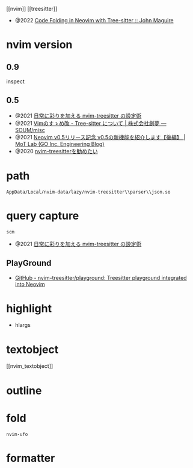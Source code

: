 [[nvim]]
[[treesitter]]

- @2022 [Code Folding in Neovim with Tree-sitter :: John Maguire](https://www.jmaguire.tech/posts/treesitter_folding/)

# nvim version
## 0.9
inspect

## 0.5
- @2021 [日常に彩りを加える nvim-treesitter の設定術](https://zenn.dev/monaqa/articles/2021-12-22-vim-nvim-treesitter-highlight)
- @2021 [Vimのすゝめ改 - Tree-sitter について | 株式会社創夢 — SOUM/misc](https://www.soum.co.jp/misc/vim-advanced/6/)
- @2021 [Neovim v0.5リリース記念 v0.5の新機能を紹介します【後編】 | MoT Lab (GO Inc. Engineering Blog)](https://lab.mo-t.com/blog/neovim-v05-introduction-new-features-part-2)
- @2020 [nvim-treesitterを勧めたい](https://zenn.dev/duglaser/articles/c02d6a937a48df)

# path
`AppData/Local/nvim-data/lazy/nvim-treesitter\\parser\\json.so`
# query capture
`scm`
- @2021 [日常に彩りを加える nvim-treesitter の設定術](https://zenn.dev/monaqa/articles/2021-12-22-vim-nvim-treesitter-highlight)

## PlayGround
- [GitHub - nvim-treesitter/playground: Treesitter playground integrated into Neovim](https://github.com/nvim-treesitter/playground)

# highlight
- hlargs

# textobject
[[nvim_textobject]]

# outline

# fold
`nvim-ufo`

# formatter
